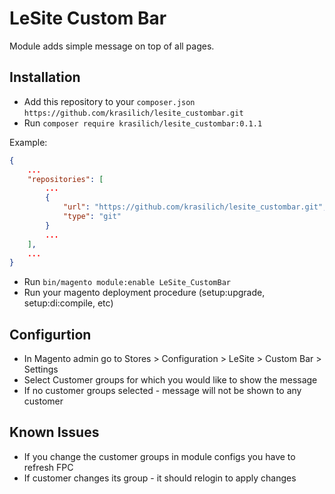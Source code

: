 # LeSite Custom Bar

Module adds simple message on top of all pages.

## Installation

- Add this repository to your ```composer.json``` ```https://github.com/krasilich/lesite_custombar.git```
- Run ```composer require krasilich/lesite_custombar:0.1.1```

Example:
```json
{
    ...
    "repositories": [
        ...
        {
            "url": "https://github.com/krasilich/lesite_custombar.git",
            "type": "git"
        }
        ...
    ],
    ...
}
```

- Run ```bin/magento module:enable LeSite_CustomBar```
- Run your magento deployment procedure (setup:upgrade, setup:di:compile, etc)

## Configurtion
- In Magento admin go to Stores > Configuration > LeSite > Custom Bar > Settings
- Select Customer groups for which you would like to show the message
- If no customer groups selected - message will not be shown to any customer

## Known Issues
- If you change the customer groups in module configs you have to refresh FPC
- If customer changes its group - it should relogin to apply changes
